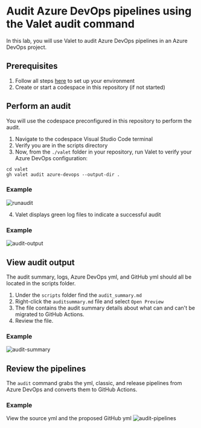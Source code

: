 # Audit Azure DevOps pipelines using the Valet audit command
In this lab, you will use Valet to audit Azure DevOps pipelines in an Azure DevOps project.

## Prerequisites

1. Follow all steps [here](/labs/azure_devops#readme) to set up your environment
2. Create or start a codespace in this repository (if not started)

## Perform an audit
You will use the codespace preconfigured in this repository to perform the audit.

1. Navigate to the codespace Visual Studio Code terminal 
2. Verify you are in the scripts directory
3. Now, from the `./valet` folder in your repository, run Valet to verify your Azure DevOps configuration:
  
```
cd valet
gh valet audit azure-devops --output-dir . 
```
### Example
![runaudit](https://user-images.githubusercontent.com/26442605/160930617-d4d2f4a8-7b39-47d6-ab2c-60868cb56e5f.png)

4. Valet displays green log files to indicate a successful audit  

### Example
![audit-output](https://user-images.githubusercontent.com/26442605/161104845-3d9d7493-794f-4787-9a89-3dd3c15a8a8d.png)

## View audit output
The audit summary, logs, Azure DevOps yml, and GitHub yml should all be located in the scripts folder.

1. Under the `scripts` folder find the `audit_summary.md`
2. Right-click the `auditsummary.md` file and select `Open Preview`
3. The file contains the audit summary details about what can and can't be migrated to GitHub Actions.
4. Review the file.

### Example
![audit-summary](https://user-images.githubusercontent.com/26442605/161105335-4c38ea73-b5a5-4edc-9d89-d6febcae46d4.png)

## Review the pipelines
The `audit` command grabs the yml, classic, and release pipelines from Azure DevOps and converts them to GitHub Actions.

### Example
View the source yml and the proposed GitHub yml
![audit-pipelines](https://user-images.githubusercontent.com/26442605/161105649-dd20235d-bb98-4949-baa3-dac561427257.png)
